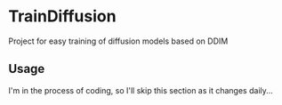 # TrainDiffusion
Project for easy training of diffusion models based on DDIM

## Usage
I'm in the process of coding, so I'll skip this section as it changes daily...
